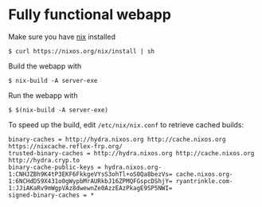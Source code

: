 # Fully functional webapp

Make sure you have [nix](https://nixos.org/nix/) installed

``` shell
$ curl https://nixos.org/nix/install | sh
```

Build the webapp with

``` shell
$ nix-build -A server-exe
```

Run the webapp with

``` shell
$ $(nix-build -A server-exe)
```

To speed up the build, edit `/etc/nix/nix.conf` to retrieve cached builds:

```
binary-caches = http://hydra.nixos.org http://cache.nixos.org https://nixcache.reflex-frp.org/
trusted-binary-caches = http://hydra.nixos.org http://cache.nixos.org http://hydra.cryp.to
binary-cache-public-keys = hydra.nixos.org-1:CNHJZBh9K4tP3EKF6FkkgeVYsS3ohTl+oS0Qa8bezVs= cache.nixos.org-1:6NCHdD59X431o0gWypbMrAURkbJ16ZPMQFGspcDShjY= ryantrinkle.com-1:JJiAKaRv9mWgpVAz8dwewnZe0AzzEAzPkagE9SP5NWI=
signed-binary-caches = *
```
